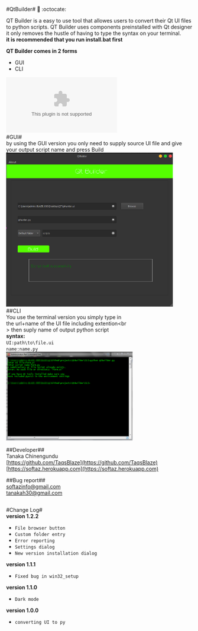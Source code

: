 #QtBuilder# :rocket: :octocate:

QT Builder is a easy to use tool that allowes users
to convert their Qt UI files to python scripts.
QT Builder uses components preinstalled with Qt designer
it only removes the hustle of having to type the syntax
on your terminal.<br>
**it is recommended that you run install.bat first**<p>
**QT Builder comes in 2 forms**<br>
- GUI<br>
- CLI<br>

![Download Installer](https://github.comTaqsBlaze/QtBuild/blob/master/executable/QtBuild1.2.2.zip)<br>
#GUI#<br>
by using the GUI version you only need to supply
source UI file and give your output script name
and press Build<br>
![](https://github.com/TaqsBlaze/QtBuild/blob/1.2.2/docs/qtgui.png)<br>
##CLI<br>
You use the terminal version you simply type in<br>
the url+name of the UI file including extention<br<br>>
then suply name of output python script<br>
**syntax:**<br>
`UI:path\to\file.ui`<br>
`name:name.py`<br>
![](https://github.com/TaqsBlaze/QtBuild/blob/master/docs/cli.png)<br>

##Developer##<br>
Tanaka Chinengundu<br>
[https://github.com/TaqsBlaze](https://github.com/TaqsBlaze)<br>
[https://softaz.herokuapp.com](https://softaz.herokuapp.com)<br>

##Bug report##<br>
softazinfo@gmail.com<br>
tanakah30@gmail.com<br>
##
#Change Log#<br>
**version 1.2.2**<br>
- ```File browser button```
- ```Custom folder entry```
- ```Error reporting```
- ```Settings dialog```
- ```New version installation dialog```

**version 1.1.1**
- ```Fixed bug in win32_setup```

**version 1.1.0**
- ```Dark mode```


**version 1.0.0**
- ```converting UI to py```
